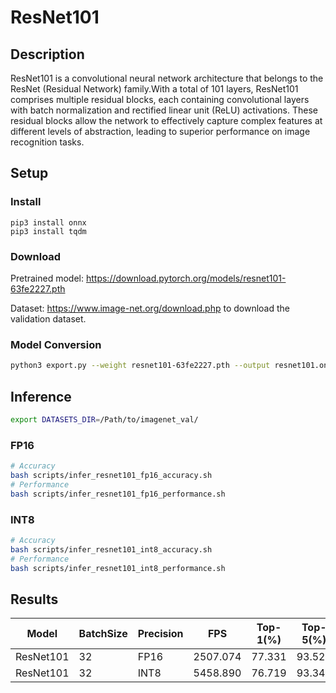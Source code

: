 # ResNet101

## Description
ResNet101 is a convolutional neural network architecture that belongs to the ResNet (Residual Network) family.With a total of 101 layers, ResNet101 comprises multiple residual blocks, each containing convolutional layers with batch normalization and rectified linear unit (ReLU) activations. These residual blocks allow the network to effectively capture complex features at different levels of abstraction, leading to superior performance on image recognition tasks.

## Setup

### Install
```
pip3 install onnx
pip3 install tqdm
```

### Download

Pretrained model: <https://download.pytorch.org/models/resnet101-63fe2227.pth>

Dataset: <https://www.image-net.org/download.php> to download the validation dataset.

### Model Conversion
```bash
python3 export.py --weight resnet101-63fe2227.pth --output resnet101.onnx
```

## Inference
```bash
export DATASETS_DIR=/Path/to/imagenet_val/
```

### FP16

```bash
# Accuracy
bash scripts/infer_resnet101_fp16_accuracy.sh
# Performance
bash scripts/infer_resnet101_fp16_performance.sh
```

### INT8
```bash
# Accuracy
bash scripts/infer_resnet101_int8_accuracy.sh
# Performance
bash scripts/infer_resnet101_int8_performance.sh
```

## Results

Model     |BatchSize  |Precision |FPS       |Top-1(%)  |Top-5(%)
----------|-----------|----------|----------|----------|--------
ResNet101 |    32     |   FP16   | 2507.074 |  77.331  |  93.520
ResNet101 |    32     |   INT8   | 5458.890 |  76.719  |  93.348
